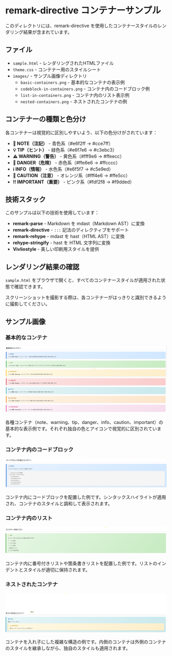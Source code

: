 # remark-directive コンテナーサンプル

このディレクトリには、remark-directive を使用したコンテナースタイルのレンダリング結果が含まれています。

## ファイル

- `sample.html` - レンダリングされたHTMLファイル
- `theme.css` - コンテナー用のスタイルシート
- `images/` - サンプル画像ディレクトリ
  - `basic-containers.png` - 基本的なコンテナの表示例
  - `codeblock-in-containers.png` - コンテナ内のコードブロック例
  - `list-in-containers.png` - コンテナ内のリスト表示例
  - `nested-containers.png` - ネストされたコンテナの例

## コンテナーの種類と色分け

各コンテナーは視覚的に区別しやすいよう、以下の色分けがされています：

- **📝 NOTE（注記）** - 青色系（#e6f2ff → #cce7ff）
- **💡 TIP（ヒント）** - 緑色系（#e6f7e6 → #c3ebc3）
- **⚠️ WARNING（警告）** - 黄色系（#fff9e6 → #ffeecc）
- **🚨 DANGER（危険）** - 赤色系（#ffe6e6 → #ffcccc）
- **ℹ️ INFO（情報）** - 水色系（#e6f5f7 → #c5e9ed）
- **🚧 CAUTION（注意）** - オレンジ系（#fff4e6 → #ffe5cc）
- **‼️ IMPORTANT（重要）** - ピンク系（#fdf2f8 → #f9dded）

## 技術スタック

このサンプルは以下の技術を使用しています：

- **remark-parse** - Markdown を mdast（Markdown AST）に変換
- **remark-directive** - `:::` 記法のディレクティブをサポート
- **remark-rehype** - mdast を hast（HTML AST）に変換
- **rehype-stringify** - hast を HTML 文字列に変換
- **Vivliostyle** - 美しい印刷用スタイルを提供

## レンダリング結果の確認

`sample.html` をブラウザで開くと、すべてのコンテナースタイルが適用された状態で確認できます。

スクリーンショットを撮影する際は、各コンテナーがはっきりと識別できるように撮影してください。

## サンプル画像

### 基本的なコンテナ
![基本的なコンテナ](images/basic-containers.png)

各種コンテナ（note、warning、tip、danger、info、caution、important）の基本的な表示例です。それぞれ独自の色とアイコンで視覚的に区別されています。

### コンテナ内のコードブロック
![コンテナ内のコードブロック](images/codeblock-in-containers.png)

コンテナ内にコードブロックを配置した例です。シンタックスハイライトが適用され、コンテナのスタイルと調和して表示されます。

### コンテナ内のリスト
![コンテナ内のリスト](images/list-in-containers.png)

コンテナ内に番号付きリストや箇条書きリストを配置した例です。リストのインデントとスタイルが適切に保持されます。

### ネストされたコンテナ
![ネストされたコンテナ](images/nested-containers.png)

コンテナを入れ子にした複雑な構造の例です。内側のコンテナは外側のコンテナのスタイルを継承しながら、独自のスタイルも適用されます。